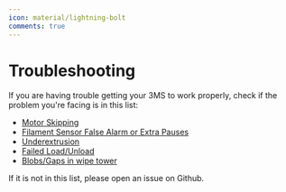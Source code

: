 ```yaml
---
icon: material/lightning-bolt
comments: true
---
```


# Troubleshooting

If you are having trouble getting your 3MS to work properly, check if the problem you're facing is in this list:

- [Motor Skipping](skipping.md)
- [Filament Sensor False Alarm or Extra Pauses](falsealarm.md)
- [Underextrusion](underextrusion.md)
- [Failed Load/Unload](failedloadunload.md)
- [Blobs/Gaps in wipe tower](slicer.md#extra-loading-distance)

If it is not in this list, please open an issue on Github.